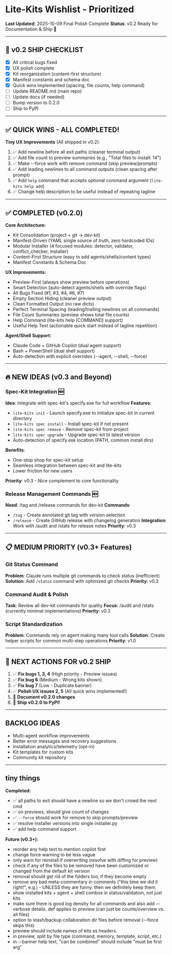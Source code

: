 # Lite-Kits Wishlist - Prioritized

**Last Updated**: 2025-10-09 Final Polish Complete
**Status**: v0.2 Ready for Documentation & Ship 🚀

---

## 🎉 v0.2 SHIP CHECKLIST

- [x] All critical bugs fixed
- [x] UX polish complete
- [x] Kit reorganization (content-first structure)
- [x] Manifest constants and schema doc
- [x] Quick wins implemented (spacing, file counts, help command)
- [ ] Update README.md (main repo)
- [ ] Update docs (if needed)
- [ ] Bump version to 0.2.0
- [ ] Ship to PyPI

---

## ✅ QUICK WINS - ALL COMPLETED!

**Tiny UX Improvements** (All shipped in v0.2):
1. ✅ Add newline before all exit paths (cleaner terminal output)
2. ✅ Add file count to preview summaries (e.g., "Total files to install: 14")
3. ✅ Make --force work with remove command (skip preview/prompts)
4. ✅ Add leading newlines to all command outputs (clean spacing after prompt)
5. ✅ Add `help` command that accepts optional command argument (`lite-kits help add`)
6. ✅ Change help description to be useful instead of repeating tagline

---

## ✅ COMPLETED (v0.2.0)

**Core Architecture:**
- Kit Consolidation (project + git → dev-kit)
- Manifest-Driven (YAML single source of truth, zero hardcoded IDs)
- Modular Installer (4 focused modules: detector, validator, conflict_checker, installer)
- Content-First Structure (easy to add agents/shells/content types)
- Manifest Constants & Schema Doc

**UX Improvements:**
- Preview-First (always show preview before operations)
- Smart Detection (auto-detect agents/shells with override flags)
- All Bugs Fixed (#1, #3, #4, #6, #7)
- Empty Section Hiding (cleaner preview output)
- Clean Formatted Output (no raw dicts)
- Perfect Terminal Spacing (leading/trailing newlines on all commands)
- File Count Summaries (preview shows total file counts)
- Help Command (lite-kits help [COMMAND] support)
- Useful Help Text (actionable quick start instead of tagline repetition)

**Agent/Shell Support:**
- Claude Code + GitHub Copilot (dual agent support)
- Bash + PowerShell (dual shell support)
- Auto-detection with explicit overrides (--agent, --shell, --force)

---

## 🔥 NEW IDEAS (v0.3 and Beyond)

### Spec-Kit Integration 🆕
**Idea**: Integrate with spec-kit's specify.exe for full workflow
**Features**:
- `lite-kits init` - Launch specify.exe to initialize spec-kit in current directory
- `lite-kits spec install` - Install spec-kit if not present
- `lite-kits spec remove` - Remove spec-kit from project
- `lite-kits spec upgrade` - Upgrade spec-kit to latest version
- Auto-detection of specify.exe location (PATH, common install dirs)

**Benefits**:
- One-stop shop for spec-kit setup
- Seamless integration between spec-kit and lite-kits
- Lower friction for new users

**Priority**: v0.3 - Nice complement to core functionality

### Release Management Commands 🆕
**Need**: /tag and /release commands for dev-kit
**Commands**:
- `/tag` - Create annotated git tag with version selection
- `/release` - Create GitHub release with changelog generation
**Integration**: Work with /audit and /stats for release notes
**Priority**: v0.3

---

## 📋 MEDIUM PRIORITY (v0.3+ Features)

### Git Status Command
**Problem**: Claude runs multiple git commands to check status (inefficient)
**Solution**: Add `/status` command with optimized git checks
**Priority**: v0.3

### Command Audit & Polish
**Task**: Review all dev-kit commands for quality
**Focus**: /audit and /stats (currently minimal implementations)
**Priority**: v0.3

### Script Standardization
**Problem**: Commands rely on agent making many tool calls
**Solution**: Create helper scripts for common multi-step operations
**Priority**: v1.0

---

## 📝 NEXT ACTIONS FOR v0.2 SHIP

1. ✅ **Fix bugs 1, 3, 4** (High priority - Preview issues)
2. ✅ **Fix bug 6** (Medium - Wrong kits shown)
3. ✅ **Fix bug 7** (Low - Duplicate banner)
4. ✅ **Polish UX issues 2, 5** (All quick wins implemented!)
5. 📝 **Document v0.2.0 changes**
6. 🚀 **Ship v0.2.0 to PyPI!**

---

## BACKLOG IDEAS

- Multi-agent workflow improvements
- Better error messages and recovery suggestions
- Installation analytics/telemetry (opt-in)
- Kit templates for custom kits
- Community kit repository

---

## tiny things

**Completed:**
- ✅ all paths to exit should have a newline so we don't crowd the next cmd
- ✅ on previews, should give count of changes
- ✅ `--force` should work for remove to skip prompts/preview
- ✅ resolve installer versions into single installer.py
- ✅ add help command support

**Future (v0.3+):**
- reorder any help text to mention copilot first
- change force warning to be less vague
- only warn for reinstall if overwriting (resolve with diffing for preview)
- check if any of the files to be removed have been customized or changed from the default kit version
- removal should get rid of the folders too, if they become empty
- remove any bad meta-commentary in comments ("this time we did it right!", e.g.) - UNLESS they are funny. then we definitely keep them.
- show installed kits + agent + shell combos in status/validation, not just kits
- make sure there is good log density for all commands and also add --verbose details. def applies to preview (can just be counts/overview vs. all files)
- option to stash/backup collaboration dir files before removal (--force skips this)
- preview should include names of kits as headers.
- in preview, split by file type (command, memory, template, script, etc.)
- in --banner help text, "can be combined" should include "must be first arg"